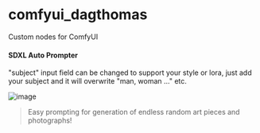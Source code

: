 # comfyui_dagthomas

Custom nodes for ComfyUI

#### SDXL Auto Prompter

"subject" input field can be changed to support your style or lora, just add your subject and it will overwrite "man, woman ..." etc.

![image](https://github.com/dagthomas/comfyui_dagthomas/assets/4311672/dee40cd9-af05-4790-93a8-67bac2e9dd06)

> Easy prompting for generation of endless random art pieces and photographs!
